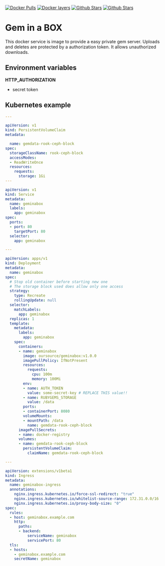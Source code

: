 [![Docker Pulls](https://img.shields.io/docker/pulls/oursource/geminabox.svg)](https://hub.docker.com/r/oursource/geminabox/)
[![Docker layers](https://images.microbadger.com/badges/image/oursource/geminabox.svg)](https://microbadger.com/images/oursource/geminabox)
[![Github Stars](https://img.shields.io/github/stars/our-source/geminabox.svg?label=github%20%E2%98%85)](https://github.com/our-source/geminabox/)
[![Github Stars](https://img.shields.io/github/contributors/our-source/geminabox.svg)](https://github.com/our-source/geminabox/)

# Gem in a BOX

This docker service is image to provide a easy private gem server.
Uploads and deletes are protected by a authorization token. It allows unauthorized downloads.

## Environment variables

__HTTP_AUTHORIZATION__
  * secret token

## Kubernetes example

```yaml
---

apiVersion: v1
kind: PersistentVolumeClaim
metadata:

  name: gemdata-rook-ceph-block
spec:
  storageClassName: rook-ceph-block
  accessModes:
  - ReadWriteOnce
  resources:
    requests:
      storage: 1Gi
---

apiVersion: v1
kind: Service
metadata:
  name: geminabox
  labels:
    app: geminabox
spec:
  ports:
  - port: 80
    targetPort: 80
  selector:
    app: geminabox

---

apiVersion: apps/v1
kind: Deployment
metadata:
  name: geminabox
spec:
  # Stop old container before starting new one
  # The storage block used does allow only one access
  strategy:
    type: Recreate
    rollingUpdate: null
  selector:
    matchLabels:
      app: geminabox
  replicas: 1
  template:
    metadata:
      labels:
        app: geminabox
    spec:
      containers:
      - name: geminabox
        image: oursource/geminabox:v1.0.0
        imagePullPolicy: IfNotPresent
        resources:
          requests:
            cpu: 100m
            memory: 100Mi
        env:
        - name: AUTH_TOKEN
          value: some-secret-key # REPLACE THIS value!!
        - name: RUBYGEMS_STORAGE
          value: /data
        ports:
        - containerPort: 8080
        volumeMounts:
        - mountPath: /data
          name: gemdata-rook-ceph-block
      imagePullSecrets:
      - name: docker-registry
      volumes:
      - name: gemdata-rook-ceph-block
        persistentVolumeClaim:
          claimName: gemdata-rook-ceph-block

---

apiVersion: extensions/v1beta1
kind: Ingress
metadata:
  name: geminabox-ingress
  annotations:
    nginx.ingress.kubernetes.io/force-ssl-redirect: "true"
    nginx.ingress.kubernetes.io/whitelist-source-range: 172.31.0.0/16
    nginx.ingress.kubernetes.io/proxy-body-size: "0"
spec:
  rules:
  - host: geminabox.example.com
    http:
      paths:
      - backend:
          serviceName: geminabox
          servicePort: 80
  tls:
  - hosts:
    - geminabox.example.com
    secretName: geminabox
```
